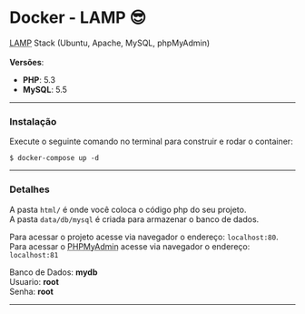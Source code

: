 # Docker - LAMP :sunglasses:
<abbr title="Linux, Apache, MySQL, PHP">LAMP</abbr> Stack (Ubuntu, Apache, MySQL, phpMyAdmin)<br>
<br>
**Versões**:
- **PHP**: 5.3<br>
- **MySQL**: 5.5<br>

-------------

### Instalação
Execute o seguinte comando no terminal para construir e rodar o container:

`$ docker-compose up -d`

-------------
### Detalhes
A pasta `html/` é onde você coloca o código php do seu projeto.<br>
A pasta `data/db/mysql` é criada para armazenar o banco de dados.<br>


Para acessar o projeto acesse via navegador o endereço: `localhost:80`.<br>
Para acessar o <abbr title="PHPmyAdmin é uma ferramenta utilizada para administrar seus bancos de dados através de navegadores de forma simples e intuitiva">PHPMyAdmin</abbr> acesse via navegador o endereço: `localhost:81`

Banco de Dados: **mydb**<br>
Usuario: **root**<br>
Senha: **root**<br>

-------------
